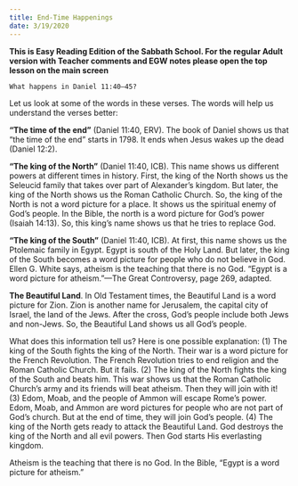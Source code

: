 ```yaml
---
title: End-Time Happenings
date: 3/19/2020
---
```


 **This is Easy Reading Edition of the Sabbath School. For the regular Adult version with Teacher comments and EGW notes please open the top lesson on the main screen** 

`What happens in Daniel 11:40–45?`

Let us look at some of the words in these verses. The words will help us understand the verses better:

**“The time of the end”** (Daniel 11:40, ERV). The book of Daniel shows us that “the time of the end” starts in 1798. It ends when Jesus wakes up the dead (Daniel 12:2).

**“The king of the North”** (Daniel 11:40, ICB). This name shows us different powers at different times in history. First, the king of the North shows us the Seleucid family that takes over part of Alexander’s kingdom. But later, the king of the North shows us the Roman Catholic Church. So, the king of the North is not a word picture for a place. It shows us the spiritual enemy of God’s people. In the Bible, the north is a word picture for God’s power (Isaiah 14:13). So, this king’s name shows us that he tries to replace God.

**“The king of the South”** (Daniel 11:40, ICB). At first, this name shows us the Ptolemaic family in Egypt. Egypt is south of the Holy Land. But later, the king of the South becomes a word picture for people who do not believe in God. Ellen G. White says, atheism is the teaching that there is no God. “Egypt is a word picture for atheism.”—The Great Controversy, page 269, adapted.

**The Beautiful Land**. In Old Testament times, the Beautiful Land is a word picture for Zion. Zion is another name for Jerusalem, the capital city of Israel, the land of the Jews. After the cross, God’s people include both Jews and non-Jews. So, the Beautiful Land shows us all God’s people.

What does this information tell us? Here is one possible explanation: (1) The king of the South fights the king of the North. Their war is a word picture for the French Revolution. The French Revolution tries to end religion and the Roman Catholic Church. But it fails. (2) The king of the North fights the king of the South and beats him. This war shows us that the Roman Catholic Church’s army and its friends will beat atheism. Then they will join with it! (3) Edom, Moab, and the people of Ammon will escape Rome’s power. Edom, Moab, and Ammon are word pictures for people who are not part of God’s church. But at the end of time, they will join God’s people. (4) The king of the North gets ready to attack the Beautiful Land. God destroys the king of the North and all evil powers. Then God starts His everlasting kingdom.

Atheism is the teaching that there is no God. In the Bible, “Egypt is a word picture for atheism.”
